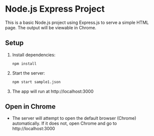 # Node.js Express Project

This is a basic Node.js project using Express.js to serve a simple HTML page. The output will be viewable in Chrome.

## Setup

1. Install dependencies:
   ```sh
   npm install
   ```
2. Start the server:
   ```sh
   npm start sample1.json
   ```
3. The app will run at http://localhost:3000

## Open in Chrome
- The server will attempt to open the default browser (Chrome) automatically. If it does not, open Chrome and go to http://localhost:3000
